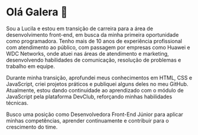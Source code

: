 <h1> Olá Galera 👋 </h1> 

<p>Sou a Lucila e estou em transição de carreira para a área de desenvolvimento front-end, em busca da minha primeira oportunidade como programadora. Tenho mais de 10 anos de experiência profissional com atendimento ao público, com passagem por empresas como Huawei e WDC Networks, onde atuei nas áreas de atendimento e marketing, desenvolvendo habilidades de comunicação, resolução de problemas e trabalho em equipe.

Durante minha transição, aprofundei meus conhecimentos em HTML, CSS e JavaScript, criei projetos práticos e publiquei alguns deles no meu GitHub. Atualmente, estou dando continuidade ao aprendizado com o módulo de JavaScript pela plataforma DevClub, reforçando minhas habilidades técnicas.

Busco uma posição como Desenvolvedora Front-End Júnior para aplicar minhas competências, aprender continuamente e contribuir para o crescimento do time.</p>
